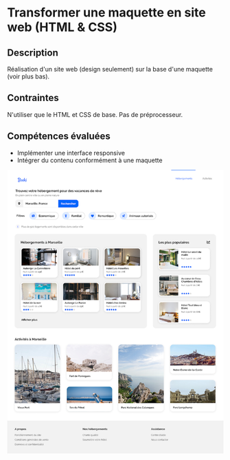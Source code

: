 # Transformer une maquette en site web (HTML & CSS)


## Description

Réalisation d'un site web (design seulement) sur la base d'une maquette (voir plus bas).


## Contraintes

N'utiliser que le HTML et CSS de base. Pas de préprocesseur.


## Compétences évaluées

- Implémenter une interface responsive
- Intégrer du contenu conformément à une maquette

![maquette](oc2-maquette.png)
